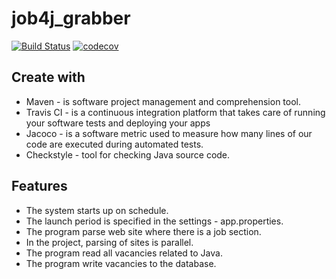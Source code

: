 # job4j_grabber

[![Build Status](https://travis-ci.org/joemccann/dillinger.svg?branch=master)](https://travis-ci.org/joemccann/dillinger)
[![codecov](https://codecov.io/gh/Tatiana-N/job4j_grabber/branch/master/graph/badge.svg)](https://codecov.io/gh/Tatiana-N/job4j_grabber)
## Create with
- Maven - is software project management and comprehension tool.
- Travis CI -  is a continuous integration platform that takes care of running your software tests and deploying your apps
- Jacoco - is a software metric used to measure how many lines of our code are executed during automated tests.
- Checkstyle - tool for checking Java source code.

## Features

- The system starts up on schedule.
- The launch period is specified in the settings - app.properties.
- The program parse web site  where  there is a job section. 
- In the project, parsing of sites is parallel.
- The program read all vacancies related to Java.
- The program write vacancies to the database.

